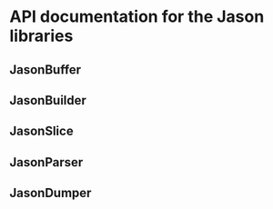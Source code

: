 API documentation for the Jason libraries
=========================================

## JasonBuffer

## JasonBuilder

## JasonSlice

## JasonParser

## JasonDumper
